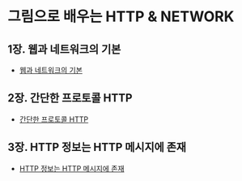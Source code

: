 # 그림으로 배우는 HTTP & NETWORK

## 1장. 웹과 네트워크의 기본

- [웹과 네트워크의 기본](./ch01_웹과_네트워크의_기본/README.md)

## 2장. 간단한 프로토콜 HTTP

- [간단한 프로토콜 HTTP](ch02_간단한_프로토콜_HTTP/README.md)

## 3장. HTTP 정보는 HTTP 메시지에 존재

- [HTTP 정보는 HTTP 메시지에 존재](ch03_HTTP_정보는_HTTP_메시지에_있다/README.md)
